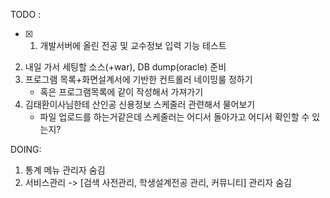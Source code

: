 
TODO : 
- [x] 1. 개발서버에 올린 전공 및 교수정보 입력 기능 테스트
2. 내일 가서 세팅할 소스(+war), DB dump(oracle) 준비
3. 프로그램 목록+화면설계서에 기반한 컨트롤러 네이밍룰 정하기
	- 혹은 프로그램목록에 같이 작성해서 가져가기
4. 김태환이사님한테 산인공 신용정보 스케줄러 관련해서 물어보기
	- 파일 업로드를 하는거같은데 스케줄러는 어디서 돌아가고 어디서 확인할 수 있는지? 


DOING:
1. 통계 메뉴 관리자 숨김
2. 서비스관리 -> \[검색 사전관리, 학생설계전공 관리, 커뮤니티\]  관리자 숨김